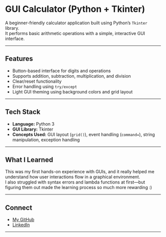 # GUI Calculator (Python + Tkinter)

A beginner-friendly calculator application built using Python’s `Tkinter` library.  
It performs basic arithmetic operations with a simple, interactive GUI interface.

---

##  Features

-  Button-based interface for digits and operations
-  Supports addition, subtraction, multiplication, and division
-  Clear/reset functionality
-  Error handling using `try/except`
-  Light GUI theming using background colors and grid layout

---

## Tech Stack

- **Language:** Python 3
- **GUI Library:** Tkinter
- **Concepts Used:** GUI layout (`grid()`), event handling (`command=`), string manipulation, exception handling

---

##  What I Learned

This was my first hands-on experience with GUIs, and it really helped me understand how user interactions flow in a graphical environment.  
I also struggled with syntax errors and lambda functions at first—but figuring them out made the learning process so much more rewarding :)

---

##  Connect

- [My GitHub](https://github.com/lt14KNIGHT)
- [LinkedIn](https://linkedin.com/in/ltandon14)

---

